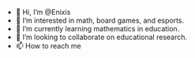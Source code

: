 - 👋 Hi, I’m @Enixis
- 👀 I’m interested in math, board games, and esports.
- 🌱 I’m currently learning mathematics in education.
- 💞️ I’m looking to collaborate on educational research.
- 📫 How to reach me 

<!---
Enixis/Enixis is a ✨ special ✨ repository because its `README.md` (this file) appears on your GitHub profile.
You can click the Preview link to take a look at your changes.
--->
